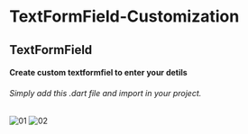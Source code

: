 # TextFormField-Customization

<h2>TextFormField</h2>

<h4>Create custom textformfiel to enter your detils</h4>

<h6>Simply add this .dart file and import in your project.</h6>

![01](https://user-images.githubusercontent.com/17252967/192460775-b0a80f65-c71e-445f-a547-226b172385ed.PNG)
![02](https://user-images.githubusercontent.com/17252967/192460854-6a441b7b-4e91-4b25-b391-e1451cdf1db2.PNG)



